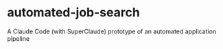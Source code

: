 # automated-job-search
A Claude Code (with SuperClaude) prototype of an automated application pipeline
